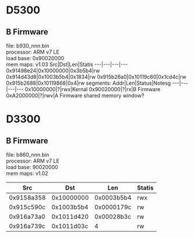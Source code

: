 D5300
=====

B Firmware
---
file: b930_nnn.bin  
processor: ARM v7 LE  
load base: 0x90020000  
mem maps: v1.03
Src|Dst|Len|Statis
---|---|---|---
0x91498e24|0x10000000|0x3b5b4|rw
0x914d43d8|0x1003b5b4|0x1834|rw
0x915b26a0|0x10119c60|0x1cd4c|rw
0x915b2688|0x10119868|0x4|rw
segments:
Addr|Len|Status|Notesg
---|---|---|---
0x10000000|?|rwx|Kernal
0x90020000|?|rx|B Firmware
0xA2000000|?|rwv|A Firmware shared memory window?


D3300
=====

B Firmware
---
file: b860_nnn.bin  
processor: ARM v7 LE  
load base: 90020000  
mem maps: v1.02  

Src|Dst|Len|Statis
---|---|---|---
0x9158a358|0x10000000|0x0003b5b4|rwx
0x915c590c|0x1003b5b4|0x0000179c|rw
0x916a73a0|0x1011d420|0x00028b3c|rw
0x916a739c|0x1011d03c|4|rw